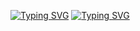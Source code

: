[![Typing SVG](https://readme-typing-svg.demolab.com?font=Fira+Code&weight=1000&size=30&pause=1000&color=EF2DF7&background=1102FF00&center=verdadeiro&vCenter=falso&repeat=verdadeiro&random=verdadeiro&width=435&lines=%F0%9D%91%B4%F0%9D%92%80+%F0%9D%91%B5%F0%9D%91%A8%F0%9D%91%B4%F0%9D%91%AC+%F0%9D%91%B9%F0%9D%91%B6%F0%9D%91%B5%F0%9D%91%A8%F0%9D%91%AC%F0%9D%91%B3+%E2%98%9D%EF%B8%8F;%F0%9D%98%BF%F0%9D%99%80%F0%9D%99%91+%F0%9D%99%81%F0%9D%99%90%F0%9D%99%87%F0%9D%99%87+%F0%9D%99%8E%F0%9D%99%8F%F0%9D%98%BC%F0%9D%98%BE%F0%9D%99%86+%F0%9F%A7%91%E2%80%8D%F0%9F%92%BB)](https://git.io/typing-svg) <a href="https://git.io/typing-svg"><img src="https://readme-typing-svg.demolab.com?font=Fira+Code&weight=1000&size=30&pause=1000&color=EF2DF7&background=1102FF00&center=verdadeiro&vCenter=falso&repeat=verdadeiro&random=verdadeiro&width=435&lines=%F0%9D%91%B4%F0%9D%92%80+%F0%9D%91%B5%F0%9D%91%A8%F0%9D%91%B4%F0%9D%91%AC+%F0%9D%91%B9%F0%9D%91%B6%F0%9D%91%B5%F0%9D%91%A8%F0%9D%91%AC%F0%9D%91%B3+%E2%98%9D%EF%B8%8F;%F0%9D%98%BF%F0%9D%99%80%F0%9D%99%91+%F0%9D%99%81%F0%9D%99%90%F0%9D%99%87%F0%9D%99%87+%F0%9D%99%8E%F0%9D%99%8F%F0%9D%98%BC%F0%9D%98%BE%F0%9D%99%86+%F0%9F%A7%91%E2%80%8D%F0%9F%92%BB" alt="Typing SVG" /></a>
